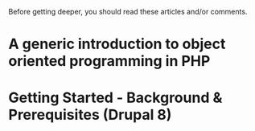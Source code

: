 <!--
{
"name" : "d8-coder-grounding",
"version" : "0.1",
"title" : "Grounding",
"description" : "Without proper foundation, every house will collapse",
"homepage" : "https://www.drupal.org/node/2182165",
"freshnessDate" : 2015-11-24,
"license" : "CC BY 4.0"
}
-->

Before getting deeper, you should read these articles and/or comments.

<!-- @section -->

# A generic introduction to object oriented programming in PHP

<!-- @link, "url" : "https://drupalwatchdog.com/volume-3/issue-1/object-oriented-programming-101", "text" : "You will need to remove the dust from your OOP knowledge", "title" : "Object Oriented Programming 101", "description" : "This Drupal Watchdog article is a great introduction to OOP in PHP." -->

<!-- @section -->

# Getting Started - Background & Prerequisites (Drupal 8)

<!-- @link, "url" : "https://www.drupal.org/node/2182165", "text" : "", "title" : "Getting Started - Background & Prerequisites (Drupal 8)", "description" : "Drupal 8 leverages a number of advanced PHP language features and sophisticated 3rd party libraries in order to present 3rd party developers with the most advanced API of any CMS available." -->

